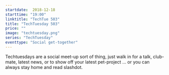 ```yaml
---
startdate:  2018-12-18
starttime: "19:00"
linktitle: "TechTue 503"
title: "TechTuesday 503"
price: ""
image: "techtuesday.png"
series: "TechTuesday"
eventtype: "Social get-together"
---
```


Techtuesdays are a social meet-up sort of thing, just walk in for a talk, club-mate, latest news, or to show off your latest pet-project ... or you can always stay home and read slashdot.
